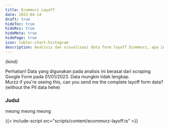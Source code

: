 ```yaml
---
title: Ecommurz Layoff
date: 2023-04-14
draft: true
hideToc: true
hideRss: true
hideMeta: true
hidePage: true
icon: tabler:chart-histogram
description: Analisis dan visualisasi data form layoff Ecommurz, apa info menarik dari fenomena layoff di Indonesia?
---
```


<div class="container w-full m-auto">
<div class="flex p-4 mb-4 text-sm text-blue-800 rounded-lg bg-blue-50 dark:bg-gray-800 dark:text-blue-400" role="alert">

<span class="sr-only">{kind}</span>

  <div>
    <span class="font-medium">Perhatian!</span> Data yang digunakan pada analisis ini berasal dari scraping Google Form
        pada 01/01/2023. Data mungkin tidak lengkap.<br />Murzz if you're seeing this, can you send me the complete
        layoff form data? (without the PII data hehe)
  </div>
</div>

<div class="container m-auto my-20 flex flex-wrap sm:justify-start">
  <div class="md:w-2/4 lg:w-4/6">
    <h3 class="text-xl sm:text-2xl font-bold leading-tight mb-2 font-heading dark:text-slate-300">Judul</h3>
    meong meong meong
  </div>
  <div class="md:w-2/4 lg:w-2/6">
    <div id="chart"></div>
  </div>
</div>
</div>

{{< include-script src="scripts/content/ecommurz-layoff.ts" >}}
